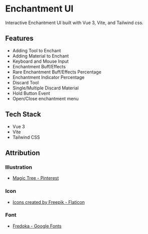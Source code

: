 # Enchantment UI

Interactive Enchantment UI built with Vue 3, Vite, and Tailwind css.

## Features

- Adding Tool to Enchant
- Adding Material to Enchant
- Keyboard and Mouse Input
- Enchantment Buff/Effects
- Rare Enchantment Buff/Effects Percentage
- Enchantment Indicator Percentage
- Discard Tool
- Single/Multiple Discard Material
- Hold Button Event
- Open/Close enchantment menu

## Tech Stack

- Vue 3
- Vite
- Tailwind CSS

## Attribution

### Illustration

- <a href="https://id.pinterest.com/pin/344173596539862566/" title="Flat Icons">Magic Tree - Pinterest</a>

### Icon

- <a href="https://www.flaticon.com" title="Flat Icons">Icons created by Freepik - Flaticon</a>

### Font

- <a href="https://fonts.google.com/specimen/Fredoka" title="Flat Icons">Fredoka - Google Fonts</a>
